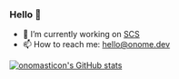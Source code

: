 ### Hello 👋

- 🔭 I’m currently working on [SCS](https://scs.gg)
- 📫 How to reach me: hello@onome.dev

[![onomasticon's GitHub stats](https://github-readme-stats.vercel.app/api?username=onomasticon&show_icons=true&theme=radical&count_private=true)](https://github.com/anuraghazra/github-readme-stats)

<!--
**onomasticon/onomasticon** is a ✨ _special_ ✨ repository because its `README.md` (this file) appears on your GitHub profile.

Here are some ideas to get you started:

- 🔭 I’m currently working on ...
- 🌱 I’m currently learning ...
- 👯 I’m looking to collaborate on ...
- 🤔 I’m looking for help with ...
- 💬 Ask me about ...
- 📫 How to reach me: ...
- 😄 Pronouns: ...
- ⚡ Fun fact: ...
-->
